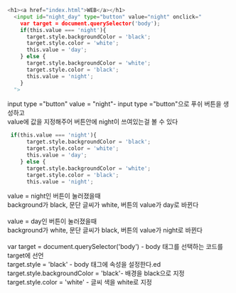 ```python
<h1><a href="index.html">WEB</a></h1>
  <input id="night_day" type="button" value="night" onclick="
    var target = document.querySelector('body');
    if(this.value === 'night'){
      target.style.backgroundColor = 'black';
      target.style.color = 'white';
      this.value = 'day';
    } else {
      target.style.backgroundColor = 'white';
      target.style.color = 'black';
      this.value = 'night';
    }
  ">
```

input type ="button" value = "night"- input type ="button"으로 푸쉬 버튼을 생성하고<br>
value에 값을 지정해주어 버튼안에 night이 쓰여있는걸 볼 수 있다<br> 



```python
 if(this.value === 'night'){
      target.style.backgroundColor = 'black';
      target.style.color = 'white';
      this.value = 'day';
    } else {
      target.style.backgroundColor = 'white';
      target.style.color = 'black';
      this.value = 'night';
```

value = night인 버튼이 눌러졌을때<br>
background가 black, 문단 글씨가 white, 버튼의 value가 day로 바뀐다 <br>
<br>
value = day인 버튼이 눌러졌을때<br>
background가 white, 문단 글씨가 black, 버튼의 value가 night로 바뀐다 <br>
<br>
var target = document.querySelector('body') - body 태그를 선택하는 코드를 target에 선언 <br>
target.style = 'black' - body 태그에 속성을 설정한다.ed<br>
target.style.backgroundColor = 'black'- 배경을 black으로 지정 <br>
target.style.color = 'white' - 글씨 색을 white로 지정 
